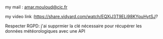 my mail : amar.mouloud@cic.fr

my video link :https://share.vidyard.com/watch/EQXjJ3T9ELi98KYpuHytSJ?

Respecter RGPD: j'ai supprmier la clé nécessaire pour récupérer les données météorologiques avec une API